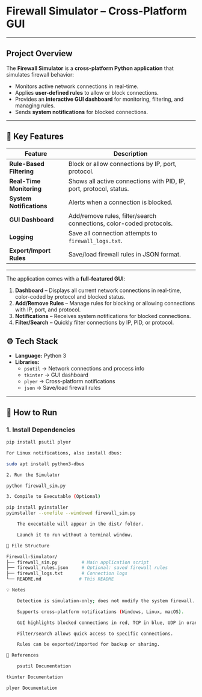 # Firewall Simulator – Cross-Platform GUI

---

## **Project Overview**

The **Firewall Simulator** is a **cross-platform Python application** that simulates firewall behavior:

- Monitors active network connections in real-time.
- Applies **user-defined rules** to allow or block connections.
- Provides an **interactive GUI dashboard** for monitoring, filtering, and managing rules.
- Sends **system notifications** for blocked connections.

---

## **🎯 Key Features**

| Feature | Description |
|---------|-------------|
| **Rule-Based Filtering** | Block or allow connections by IP, port, protocol. |
| **Real-Time Monitoring** | Shows all active connections with PID, IP, port, protocol, status. |
| **System Notifications** | Alerts when a connection is blocked. |
| **GUI Dashboard** | Add/remove rules, filter/search connections, color-coded protocols. |
| **Logging** | Save all connection attempts to `firewall_logs.txt`. |
| **Export/Import Rules** | Save/load firewall rules in JSON format. |

---


The application comes with a **full-featured GUI**:

1. **Dashboard** – Displays all current network connections in real-time, color-coded by protocol and blocked status.  
2. **Add/Remove Rules** – Manage rules for blocking or allowing connections with IP, port, and protocol.  
3. **Notifications** – Receives system notifications for blocked connections.  
4. **Filter/Search** – Quickly filter connections by IP, PID, or protocol.  

## **⚙️ Tech Stack**

- **Language:** Python 3  
- **Libraries:**  
  - `psutil` → Network connections and process info  
  - `tkinter` → GUI dashboard  
  - `plyer` → Cross-platform notifications  
  - `json` → Save/load firewall rules  

---

## **🚀 How to Run**

### **1. Install Dependencies**
```bash
pip install psutil plyer

For Linux notifications, also install dbus:

sudo apt install python3-dbus

2. Run the Simulator

python firewall_sim.py

3. Compile to Executable (Optional)

pip install pyinstaller
pyinstaller --onefile --windowed firewall_sim.py

    The executable will appear in the dist/ folder.

    Launch it to run without a terminal window.

📂 File Structure

Firewall-Simulator/
├── firewall_sim.py         # Main application script
├── firewall_rules.json     # Optional: saved firewall rules
├── firewall_logs.txt       # Connection logs
└── README.md              # This README

💡 Notes

    Detection is simulation-only; does not modify the system firewall.

    Supports cross-platform notifications (Windows, Linux, macOS).

    GUI highlights blocked connections in red, TCP in blue, UDP in orange.

    Filter/search allows quick access to specific connections.

    Rules can be exported/imported for backup or sharing.

🔗 References

    psutil Documentation

tkinter Documentation

plyer Documentation
